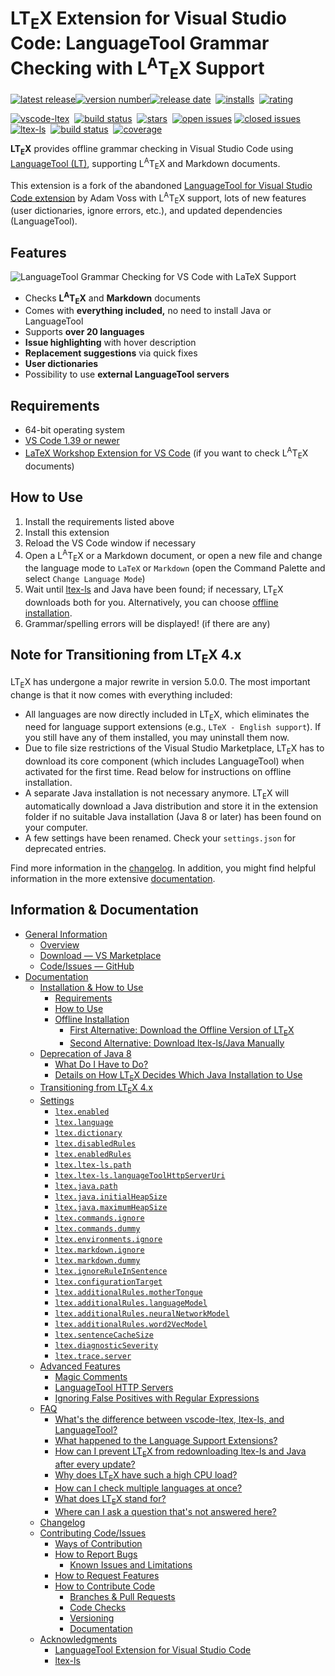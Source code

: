 <!--
   - Copyright (C) 2020 Julian Valentin, LTeX Development Community
   -
   - This Source Code Form is subject to the terms of the Mozilla Public
   - License, v. 2.0. If a copy of the MPL was not distributed with this
   - file, You can obtain one at https://mozilla.org/MPL/2.0/.
   -->

# LT<sub>E</sub>X Extension for Visual Studio Code: LanguageTool Grammar Checking with L<sup>A</sup>T<sub>E</sub>X Support

[![latest release](https://badgen.net/badge/-/release/585858?label=)![version number](https://badgen.net/vs-marketplace/v/valentjn.vscode-ltex?label=)![release date](https://badgen.net/github/last-commit/valentjn/vscode-ltex/release?label=)][marketplace]&nbsp;
[![installs](https://badgen.net/vs-marketplace/i/valentjn.vscode-ltex)][marketplace]&nbsp;
[![rating](https://badgen.net/vs-marketplace/rating/valentjn.vscode-ltex)][marketplace]

[![vscode-ltex](https://badgen.net/github/license/valentjn/vscode-ltex?label=vscode-ltex)](https://github.com/valentjn/vscode-ltex)&nbsp;
[![build status](https://badgen.net/travis/valentjn/vscode-ltex/release)](https://www.travis-ci.org/valentjn/vscode-ltex)&nbsp;
[![stars](https://badgen.net/github/stars/valentjn/vscode-ltex)](https://github.com/valentjn/vscode-ltex)&nbsp;
[![open issues](https://badgen.net/github/open-issues/valentjn/vscode-ltex?label=open/closed%20issues&color=blue)](https://github.com/valentjn/vscode-ltex/issues)&nbsp;[![closed issues](https://badgen.net/github/closed-issues/valentjn/vscode-ltex?label=)](https://github.com/valentjn/vscode-ltex/issues)\
[![ltex-ls](https://badgen.net/github/license/valentjn/ltex-ls?label=ltex-ls)](https://github.com/valentjn/ltex-ls)&nbsp;
[![build status](https://badgen.net/travis/valentjn/vscode-ltex/release)](https://www.travis-ci.org/valentjn/ltex-ls)&nbsp;
[![coverage](https://badgen.net/coveralls/c/github/valentjn/ltex-ls/release)](https://coveralls.io/github/valentjn/ltex-ls)

**LT<sub>E</sub>X** provides offline grammar checking in Visual Studio Code using [LanguageTool (LT)](https://languagetool.org/), supporting L<sup>A</sup>T<sub>E</sub>X and Markdown documents.

This extension is a fork of the abandoned [LanguageTool for Visual Studio Code extension](https://github.com/adamvoss/vscode-languagetool) by Adam Voss with L<sup>A</sup>T<sub>E</sub>X support, lots of new features (user dictionaries, ignore errors, etc.), and updated dependencies (LanguageTool).

## Features

![LanguageTool Grammar Checking for VS Code with LaTeX Support](https://github.com/valentjn/vscode-ltex/raw/release/img/banner-ltex.png)

- Checks **L<sup>A</sup>T<sub>E</sub>X** and **Markdown** documents
- Comes with **everything included,** no need to install Java or LanguageTool
- Supports **over 20 languages**
- **Issue highlighting** with hover description
- **Replacement suggestions** via quick fixes
- **User dictionaries**
- Possibility to use **external LanguageTool servers**

## Requirements

- 64-bit operating system
- [VS Code 1.39 or newer](https://code.visualstudio.com/)
- [LaTeX Workshop Extension for VS Code](https://marketplace.visualstudio.com/items?itemName=James-Yu.latex-workshop) (if you want to check L<sup>A</sup>T<sub>E</sub>X documents)

## How to Use

1. Install the requirements listed above
2. Install this extension
3. Reload the VS Code window if necessary
4. Open a L<sup>A</sup>T<sub>E</sub>X or a Markdown document, or open a new file and change the language mode to `LaTeX` or `Markdown` (open the Command Palette and select `Change Language Mode`)
5. Wait until [ltex-ls](https://valentjn.github.io/vscode-ltex/docs/faq.html#whats-the-difference-between-vscode-ltex-ltex-ls-and-languagetool) and Java have been found; if necessary, LT<sub>E</sub>X downloads both for you. Alternatively, you can choose [offline installation](https://valentjn.github.io/vscode-ltex/docs/installation-how-to-use.html#offline-installation).
6. Grammar/spelling errors will be displayed! (if there are any)

## Note for Transitioning from LT<sub>E</sub>X 4.x

LT<sub>E</sub>X has undergone a major rewrite in version 5.0.0. The most important change is that it now comes with everything included:

- All languages are now directly included in LT<sub>E</sub>X, which eliminates the need for language support extensions (e.g., `LTeX - English support`). If you still have any of them installed, you may uninstall them now.
- Due to file size restrictions of the Visual Studio Marketplace, LT<sub>E</sub>X has to download its core component (which includes LanguageTool) when activated for the first time. Read below for instructions on offline installation.
- A separate Java installation is not necessary anymore. LT<sub>E</sub>X will automatically download a Java distribution and store it in the extension folder if no suitable Java installation (Java 8 or later) has been found on your computer.
- A few settings have been renamed. Check your `settings.json` for deprecated entries.

Find more information in the [changelog](https://valentjn.github.io/vscode-ltex/docs/changelog.html). In addition, you might find helpful information in the more extensive [documentation](https://valentjn.github.io/vscode-ltex/).

## Information & Documentation

- [General Information](https://valentjn.github.io/vscode-ltex/index.html)
  - [Overview](https://valentjn.github.io/vscode-ltex/index.html)
  - [Download — VS Marketplace](https://marketplace.visualstudio.com/items?itemName=valentjn.vscode-ltex)
  - [Code/Issues — GitHub](https://github.com/valentjn/vscode-ltex)
- [Documentation](https://valentjn.github.io/vscode-ltex/docs/installation-how-to-use.html)
  - [Installation & How to Use](https://valentjn.github.io/vscode-ltex/docs/installation-how-to-use.html)
    - [Requirements](https://valentjn.github.io/vscode-ltex/docs/installation-how-to-use.html#requirements)
    - [How to Use](https://valentjn.github.io/vscode-ltex/docs/installation-how-to-use.html#how-to-use)
    - [Offline Installation](https://valentjn.github.io/vscode-ltex/docs/installation-how-to-use.html#offline-installation)
      - [First Alternative: Download the Offline Version of LT<sub>E</sub>X](https://valentjn.github.io/vscode-ltex/docs/installation-how-to-use.html#first-alternative-download-the-offline-version-of-ltex)
      - [Second Alternative: Download ltex-ls/Java Manually](https://valentjn.github.io/vscode-ltex/docs/installation-how-to-use.html#second-alternative-download-ltex-lsjava-manually)
  - [Deprecation of Java 8](https://valentjn.github.io/vscode-ltex/docs/deprecation-of-java-8.html)
    - [What Do I Have to Do?](https://valentjn.github.io/vscode-ltex/docs/deprecation-of-java-8.html#what-do-i-have-to-do)
    - [Details on How LT<sub>E</sub>X Decides Which Java Installation to Use](https://valentjn.github.io/vscode-ltex/docs/deprecation-of-java-8.html#details-on-how-ltex-decides-which-java-installation-to-use)
  - [Transitioning from LT<sub>E</sub>X 4.x](https://valentjn.github.io/vscode-ltex/docs/transitioning-from-ltex-4x.html)
  - [Settings](https://valentjn.github.io/vscode-ltex/docs/settings.html)
    - [`ltex.enabled`](https://valentjn.github.io/vscode-ltex/docs/settings.html#ltexenabled)
    - [`ltex.language`](https://valentjn.github.io/vscode-ltex/docs/settings.html#ltexlanguage)
    - [`ltex.dictionary`](https://valentjn.github.io/vscode-ltex/docs/settings.html#ltexdictionary)
    - [`ltex.disabledRules`](https://valentjn.github.io/vscode-ltex/docs/settings.html#ltexdisabledrules)
    - [`ltex.enabledRules`](https://valentjn.github.io/vscode-ltex/docs/settings.html#ltexenabledrules)
    - [`ltex.ltex-ls.path`](https://valentjn.github.io/vscode-ltex/docs/settings.html#ltexltex-lspath)
    - [`ltex.ltex-ls.languageToolHttpServerUri`](https://valentjn.github.io/vscode-ltex/docs/settings.html#ltexltex-lslanguagetoolhttpserveruri)
    - [`ltex.java.path`](https://valentjn.github.io/vscode-ltex/docs/settings.html#ltexjavapath)
    - [`ltex.java.initialHeapSize`](https://valentjn.github.io/vscode-ltex/docs/settings.html#ltexjavainitialheapsize)
    - [`ltex.java.maximumHeapSize`](https://valentjn.github.io/vscode-ltex/docs/settings.html#ltexjavamaximumheapsize)
    - [`ltex.commands.ignore`](https://valentjn.github.io/vscode-ltex/docs/settings.html#ltexcommandsignore)
    - [`ltex.commands.dummy`](https://valentjn.github.io/vscode-ltex/docs/settings.html#ltexcommandsdummy)
    - [`ltex.environments.ignore`](https://valentjn.github.io/vscode-ltex/docs/settings.html#ltexenvironmentsignore)
    - [`ltex.markdown.ignore`](https://valentjn.github.io/vscode-ltex/docs/settings.html#ltexmarkdownignore)
    - [`ltex.markdown.dummy`](https://valentjn.github.io/vscode-ltex/docs/settings.html#ltexmarkdowndummy)
    - [`ltex.ignoreRuleInSentence`](https://valentjn.github.io/vscode-ltex/docs/settings.html#ltexignoreruleinsentence)
    - [`ltex.configurationTarget`](https://valentjn.github.io/vscode-ltex/docs/settings.html#ltexconfigurationtarget)
    - [`ltex.additionalRules.motherTongue`](https://valentjn.github.io/vscode-ltex/docs/settings.html#ltexadditionalrulesmothertongue)
    - [`ltex.additionalRules.languageModel`](https://valentjn.github.io/vscode-ltex/docs/settings.html#ltexadditionalruleslanguagemodel)
    - [`ltex.additionalRules.neuralNetworkModel`](https://valentjn.github.io/vscode-ltex/docs/settings.html#ltexadditionalrulesneuralnetworkmodel)
    - [`ltex.additionalRules.word2VecModel`](https://valentjn.github.io/vscode-ltex/docs/settings.html#ltexadditionalrulesword2vecmodel)
    - [`ltex.sentenceCacheSize`](https://valentjn.github.io/vscode-ltex/docs/settings.html#ltexsentencecachesize)
    - [`ltex.diagnosticSeverity`](https://valentjn.github.io/vscode-ltex/docs/settings.html#ltexdiagnosticseverity)
    - [`ltex.trace.server`](https://valentjn.github.io/vscode-ltex/docs/settings.html#ltextraceserver)
  - [Advanced Features](https://valentjn.github.io/vscode-ltex/docs/advanced-features.html)
    - [Magic Comments](https://valentjn.github.io/vscode-ltex/docs/advanced-features.html#magic-comments)
    - [LanguageTool HTTP Servers](https://valentjn.github.io/vscode-ltex/docs/advanced-features.html#languagetool-http-servers)
    - [Ignoring False Positives with Regular Expressions](https://valentjn.github.io/vscode-ltex/docs/advanced-features.html#ignoring-false-positives-with-regular-expressions)
  - [FAQ](https://valentjn.github.io/vscode-ltex/docs/faq.html)
    - [What's the difference between vscode-ltex, ltex-ls, and LanguageTool?](https://valentjn.github.io/vscode-ltex/docs/faq.html#whats-the-difference-between-vscode-ltex-ltex-ls-and-languagetool)
    - [What happened to the Language Support Extensions?](https://valentjn.github.io/vscode-ltex/docs/faq.html#what-happened-to-the-language-support-extensions)
    - [How can I prevent LT<sub>E</sub>X from redownloading ltex-ls and Java after every update?](https://valentjn.github.io/vscode-ltex/docs/faq.html#how-can-i-prevent-ltex-from-redownloading-ltex-ls-and-java-after-every-update)
    - [Why does LT<sub>E</sub>X have such a high CPU load?](https://valentjn.github.io/vscode-ltex/docs/faq.html#why-does-ltex-have-such-a-high-cpu-load)
    - [How can I check multiple languages at once?](https://valentjn.github.io/vscode-ltex/docs/faq.html#how-can-i-check-multiple-languages-at-once)
    - [What does LT<sub>E</sub>X stand for?](https://valentjn.github.io/vscode-ltex/docs/faq.html#what-does-ltex-stand-for)
    - [Where can I ask a question that's not answered here?](https://valentjn.github.io/vscode-ltex/docs/faq.html#where-can-i-ask-a-question-thats-not-answered-here)
  - [Changelog](https://valentjn.github.io/vscode-ltex/docs/changelog.html)
  - [Contributing Code/Issues](https://valentjn.github.io/vscode-ltex/docs/contributing-code-issues.html)
    - [Ways of Contribution](https://valentjn.github.io/vscode-ltex/docs/contributing-code-issues.html#ways-of-contribution)
    - [How to Report Bugs](https://valentjn.github.io/vscode-ltex/docs/contributing-code-issues.html#how-to-report-bugs)
      - [Known Issues and Limitations](https://valentjn.github.io/vscode-ltex/docs/contributing-code-issues.html#known-issues-and-limitations)
    - [How to Request Features](https://valentjn.github.io/vscode-ltex/docs/contributing-code-issues.html#how-to-request-features)
    - [How to Contribute Code](https://valentjn.github.io/vscode-ltex/docs/contributing-code-issues.html#how-to-contribute-code)
      - [Branches & Pull Requests](https://valentjn.github.io/vscode-ltex/docs/contributing-code-issues.html#branches--pull-requests)
      - [Code Checks](https://valentjn.github.io/vscode-ltex/docs/contributing-code-issues.html#code-checks)
      - [Versioning](https://valentjn.github.io/vscode-ltex/docs/contributing-code-issues.html#versioning)
      - [Documentation](https://valentjn.github.io/vscode-ltex/docs/contributing-code-issues.html#documentation)
  - [Acknowledgments](https://valentjn.github.io/vscode-ltex/docs/acknowledgments.html)
    - [LanguageTool Extension for Visual Studio Code](https://valentjn.github.io/vscode-ltex/docs/acknowledgments.html#languagetool-extension-for-visual-studio-code)
    - [ltex-ls](https://valentjn.github.io/vscode-ltex/docs/acknowledgments.html#ltex-ls)

[marketplace]: https://marketplace.visualstudio.com/items?itemName=valentjn.vscode-ltex
